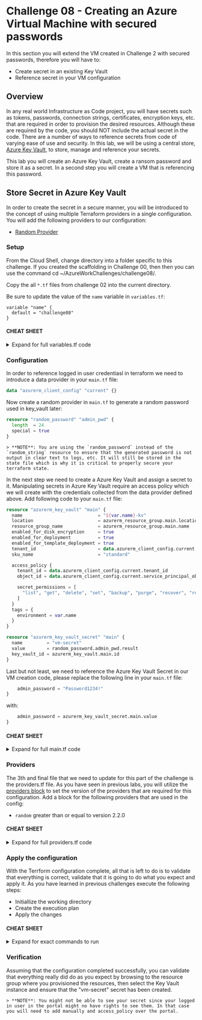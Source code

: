 # Challenge 08 - Creating an Azure Virtual Machine with secured passwords

In this section you will extend the VM created in Challenge 2 with secured passwords, therefore you will have to:

- Create secret in an existing Key Vault
- Reference secret in your VM configuration

## Overview

In any real world Infrastructure as Code project, you will have secrets such as tokens, passwords, connection strings, certificates, encryption keys, etc. that are required in order to provision the desired resources. Although these are required by the code, you should NOT include the actual secret in the code. There are a number of ways to reference secrets from code of varying ease of use and security. In this lab, we will be using a central store, [Azure Key Vault](https://azure.microsoft.com/en-us/services/key-vault/?&ef_id=EAIaIQobChMIocnT3-Cj5QIVbx6tBh16xwXkEAAYASAAEgI-jfD_BwE:G:s&OCID=AID2000128_SEM_IMHcwqu6&MarinID=IMHcwqu6_359393301283_azure%20key%20vault_e_c__73271632300_kwd-415940116485&lnkd=Google_Azure_Brand&gclid=EAIaIQobChMIocnT3-Cj5QIVbx6tBh16xwXkEAAYASAAEgI-jfD_BwE), to store, manage and reference your secrets.

This lab you will create an Azure Key Vault, create a ransom password and store it as a secret. In a second step you will create a VM that is referencing this password.

## Store Secret in Azure Key Vault

In order to create the secret in a secure manner, you will be introduced to the concept of using multiple Terraform providers in a single configuration. You will add the following providers to our configuration:
 - [Random Provider](https://www.terraform.io/docs/providers/random/index.html)

### Setup

From the Cloud Shell, change directory into a folder specific to this challenge. If you created the scaffolding in Challenge 00, then then you can use the command cd ~/AzureWorkChallenges/challenge08/.

Copy the all `*.tf` files from challenge 02 into the current directory.

Be sure to update the value of the `name` variable in `variables.tf`:

```hcl
variable "name" {
  default = "challenge08"
}
```

#### CHEAT SHEET

<details>
<summary>
Expand for full variables.tf code
</summary>

```terraform
variable "name" {
  default = "challenge08"
}

variable "location" {
  default = "centralus"
}
```
</details>

### Configuration

In order to reference logged in user credentiasl in terraform we need to introduce a data provider in your `main.tf` file: 

```Terraform
data "azurerm_client_config" "current" {}
```

Now create a random provider in `main.tf` to generate a random password used in key_vault later:

```Terraform
resource "random_password" "admin_pwd" {
  length  = 24
  special = true
}
```

    > **NOTE**: You are using the `random_password` instead of the `random_string` resource to ensure that the generated password is not output in clear text to logs, etc. It will still be stored in the state file which is why it is critical to properly secure your terraform state. 

In the next step we need to create a Azure Key Vault and assign a secret to it. Manipulating secrets in Azure Key Vault require an access policy which we will create with the credentials collected from the data provider defined above. Add following code to your `main.tf` file:

```Terraform
resource "azurerm_key_vault" "main" {
  name                            = "${var.name}-kv"
  location                        = azurerm_resource_group.main.location
  resource_group_name             = azurerm_resource_group.main.name
  enabled_for_disk_encryption     = true
  enabled_for_deployment          = true
  enabled_for_template_deployment = true
  tenant_id                       = data.azurerm_client_config.current.tenant_id
  sku_name                        = "standard"

  access_policy {
    tenant_id = data.azurerm_client_config.current.tenant_id
    object_id = data.azurerm_client_config.current.service_principal_object_id

    secret_permissions = [
      "list", "get", "delete", "set", "backup", "purge", "recover", "restore",
    ]
  }
  tags = {
    environment = var.name
  }
}

resource "azurerm_key_vault_secret" "main" {
  name         = "vm-secret"
  value        = random_password.admin_pwd.result
  key_vault_id = azurerm_key_vault.main.id
}
```

Last but not least, we need to reference the Azure Key Vault Secret in our VM creation code, please replace the following line in your `main.tf` file:

```Terraform
    admin_password = "Password1234!"
}
```
with:
```Terraform
    admin_password = azurerm_key_vault_secret.main.value
}
```

#### CHEAT SHEET
<details>
<summary>
Expand for full main.tf code
</summary>

```terraform
data "azurerm_client_config" "current" {}

resource "azurerm_resource_group" "main" {
  name     = "${var.name}-rg"
  location = var.location
}

resource "random_password" "admin_pwd" {
  length  = 24
  special = true
}

resource "azurerm_key_vault" "main" {
  name                            = "${var.name}-kv"
  location                        = azurerm_resource_group.main.location
  resource_group_name             = azurerm_resource_group.main.name
  enabled_for_disk_encryption     = true
  enabled_for_deployment          = true
  enabled_for_template_deployment = true
  tenant_id                       = data.azurerm_client_config.current.tenant_id
  sku_name                        = "standard"

  access_policy {
    tenant_id = data.azurerm_client_config.current.tenant_id
    object_id = data.azurerm_client_config.current.service_principal_object_id

    secret_permissions = [
      "list", "get", "delete", "set", "backup", "purge", "recover", "restore",
    ]
  }
  tags = {
    environment = var.name
  }
}

resource "azurerm_key_vault_secret" "main" {
  name         = "vm-secret"
  value        = random_password.admin_pwd.result
  key_vault_id = azurerm_key_vault.main.id
}

resource "azurerm_virtual_network" "main" {
  name                = "${var.name}-vnet"
  address_space       = ["10.0.0.0/16"]
  location            =  azurerm_resource_group.main.location
  resource_group_name =  azurerm_resource_group.main.name
}

resource "azurerm_subnet" "main" {
  name                 = "${var.name}-subnet"
  resource_group_name  = azurerm_resource_group.main.name
  virtual_network_name = azurerm_virtual_network.main.name
  address_prefix       = "10.0.1.0/24"
}

resource "azurerm_public_ip" "main" {
  name                = "${var.name}-pubip"
  location            = azurerm_resource_group.main.location
  resource_group_name = azurerm_resource_group.main.name
  allocation_method   = "Static"
}

resource "azurerm_network_interface" "main" {
  name                = "${var.name}-nic"
  location            = azurerm_resource_group.main.location
  resource_group_name = azurerm_resource_group.main.name

  ip_configuration {
    name                          = "config1"
    subnet_id                     = azurerm_subnet.main.id
    private_ip_address_allocation = "dynamic"
    public_ip_address_id          = azurerm_public_ip.main.id
  }
}

resource "azurerm_virtual_machine" "main" {
  name                  = "${var.name}-vm"
  location              = azurerm_resource_group.main.location
  resource_group_name   = azurerm_resource_group.main.name
  network_interface_ids = [azurerm_network_interface.main.id]
  vm_size               = "Standard_A2_v2"

  storage_image_reference {
    publisher = "MicrosoftWindowsServer"
    offer     = "WindowsServer"
    sku       = "2016-Datacenter"
    version   = "latest"
  }

  storage_os_disk {
    name              = "${var.name}vm-osdisk"
    caching           = "ReadWrite"
    create_option     = "FromImage"
    managed_disk_type = "Standard_LRS"
  }

  os_profile {
    computer_name  = "${var.name}vm"
    admin_username = "testadmin"
    admin_password = azurerm_key_vault_secret.main.value
  }

  os_profile_windows_config {}
}
```

</details>


### Providers 

The 3th and final file that we need to update for this part of the challenge is the providers.tf file. As you have seen in previous labs, you will utilize the [providers block](https://www.terraform.io/docs/configuration/providers.html) to set the version of the providers that are required for this configuration. Add a block for the following providers that are used in the config:
- `random` greater than or equal to version 2.2.0

#### CHEAT SHEET

<details>
<summary>
Expand for full providers.tf code
</summary>

```terraform
provider "azurerm" {
  version = ">= 1.36"
}

terraform {
  required_version = ">= 0.12.12"
}

provider "random" {
  version = ">=2.2.0"
}
```
</details>

### Apply the configuration

With the Terrform configuration complete, all that is left to do is to validate that everything is correct, validate that it is going to do what you expect and apply it. As you have learned in previous challenges execute the following steps:
- Initiallize the working directory
- Create the execution plan
- Apply the changes

#### CHEAT SHEET

<details>
<summary>
Expand for exact commands to run
</summary>

```bash
terraform init
...
terraform plan -out tfplan
...
terraform apply tfplan
...
```
</details>

### Verification

Assuming that the configuration completed successfully, you can validate that everything really did do as you expect by browsing to the resource group where you provisioned the resources, then select the Key Vault instance and ensure that the "vm-secret" secret has been created.

    > **NOTE**: You might not be able to see your secret since your logged in user in the portal might no have rights to see them. In that case you will need to add manually and access_policy over the portal.

